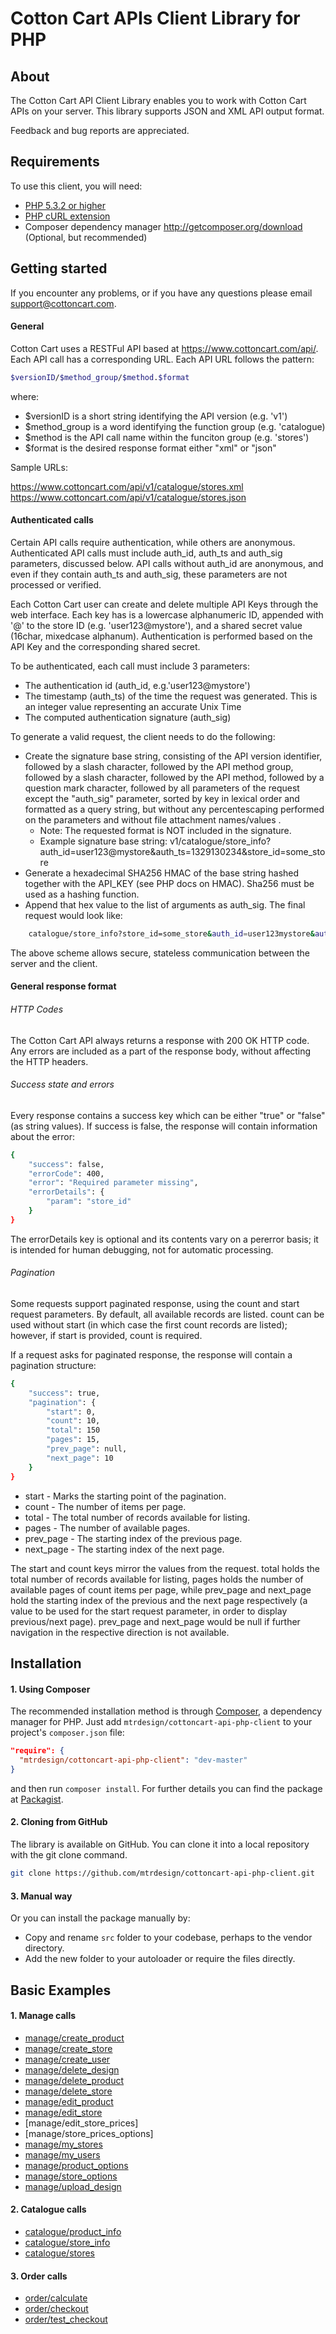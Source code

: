 # Cotton Cart APIs Client Library for PHP #

## About ##
The Cotton Cart API Client Library enables you to work with Cotton Cart APIs on your server. This library supports JSON and XML API output format.

Feedback and bug reports are appreciated.

## Requirements ##
To use this client, you will need:

  * [PHP 5.3.2 or higher](http://www.php.net/)
  * [PHP cURL extension](http://php.net/manual/en/book.curl.php)
  * Composer dependency manager <http://getcomposer.org/download> (Optional, but recommended)
  
## Getting started ##
If you encounter any problems, or if you have any questions please email [support@cottoncart.com](mailto:support@cottoncart.com).

#### General #### 
Cotton Cart uses a RESTFul API based at https://www.cottoncart.com/api/. Each API call has a corresponding URL. Each API URL follows the pattern:

```sh
$versionID/$method_group/$method.$format
```

where:

  * $versionID is a short string identifying the API version (e.g. 'v1')
  * $method_group is a word identifying the function group (e.g. 'catalogue)
  * $method is the API call name within the funciton group (e.g. 'stores')
  * $format is the desired response format either "xml" or "json"

Sample URLs:

https://www.cottoncart.com/api/v1/catalogue/stores.xml
https://www.cottoncart.com/api/v1/catalogue/stores.json

#### Authenticated calls #### 
Certain API calls require authentication, while others are anonymous. Authenticated API calls must include auth_id, auth_ts and auth_sig parameters, discussed below. API calls without auth_id are anonymous, and even if they contain auth_ts and auth_sig, these parameters are not processed or verified.

Each Cotton Cart user can create and delete multiple API Keys through the web interface. Each key has is a lowercase alphanumeric ID, appended with '@' to the store ID (e.g. 'user123@mystore'), and a shared secret value (16char, mixedcase alphanum). Authentication is performed based on the API Key and the corresponding shared secret.

To be authenticated, each call must include 3 parameters:

  * The authentication id (auth_id, e.g.'user123@mystore')
  * The timestamp (auth_ts) of the time the request was generated. This is an integer value representing an accurate Unix Time
  * The computed authentication signature (auth_sig)

To generate a valid request, the client needs to do the following:

  * Create the signature base string, consisting of the API version identifier, followed by a slash character, followed by the API method group, followed by a slash character, followed by the API method, followed by a question mark character, followed by all parameters of the request except the "auth_sig" parameter, sorted by key in lexical order and formatted as a query string, but without any percentescaping performed on the parameters and without file attachment names/values .
    * Note: The requested format is NOT included in the signature.
    * Example signature base string: v1/catalogue/store_info?auth_id=user123@mystore&auth_ts=1329130234&store_id=some_store
  * Generate a hexadecimal SHA256 HMAC of the base string hashed together with the API_KEY (see PHP docs on HMAC). Sha256 must be used as a hashing function.
  * Append that hex value to the list of arguments as auth_sig. The final request would look like:

```sh
    catalogue/store_info?store_id=some_store&auth_id=user123mystore&auth_ts=1329130234
```

The above scheme allows secure, stateless communication between the server and the client.

#### General response format #### 

###### HTTP Codes ######

The Cotton Cart API always returns a response with 200 OK HTTP code. Any errors are included as a part of the response body, without affecting the HTTP headers.

###### Success state and errors ######

Every response contains a success key which can be either "true" or "false" (as string values). If success is false, the response will contain information about the error:

```sh
{
	"success": false,
	"errorCode": 400,
	"error": "Required parameter missing",
	"errorDetails": {
		"param": "store_id"
	}
}
```

The errorDetails key is optional and its contents vary on a pererror basis; it is intended for human debugging, not for automatic processing.

###### Pagination ######

Some requests support paginated response, using the count and start request parameters. By default, all available records are listed. count can be used without start (in which case the first count records are listed); however, if start is provided, count is required.

If a request asks for paginated response, the response will contain a pagination structure:

```sh
{
	"success": true,
	"pagination": {
		"start": 0,
		"count": 10,
		"total": 150
		"pages": 15,
		"prev_page": null,
		"next_page": 10
	}
}
```

  * start - Marks the starting point of the pagination.
  * count - The number of items per page.
  * total - The total number of records available for listing.
  * pages - The number of available pages.
  * prev_page - The starting index of the previous page.
  * next_page - The starting index of the next page.

The start and count keys mirror the values from the request. total holds the total number of records available for listing, pages holds the number of available pages of count items per page, while prev_page and next_page hold the starting index of the previous and the next page respectively (a value to be used for the start request parameter, in order to display previous/next page). prev_page and next_page would be null if further navigation in the respective direction is not available. 

## Installation ##

#### 1. Using Composer ####

The recommended installation method is through <a href="http://getcomposer.org/">Composer</a>, a dependency manager for PHP. Just add <code>mtrdesign/cottoncart-api-php-client</code> to your project's <code>composer.json</code> file:

```json
"require": {
  "mtrdesign/cottoncart-api-php-client": "dev-master"
}
```  

and then run <code>composer install</code>. For further details you can find the package at <a href="https://packagist.org/packages/mtrdesign/cottoncart-api-php-client">Packagist</a>. 

#### 2. Cloning from GitHub ####

The library is available on GitHub. You can clone it into a local repository with the git clone command.

```sh
git clone https://github.com/mtrdesign/cottoncart-api-php-client.git
```

#### 3. Manual way  ####

Or you can install the package manually by:

- Copy and rename <code>src</code> folder to your codebase, perhaps to the vendor directory.
- Add the new folder to your autoloader or require the files directly.

## Basic Examples ##

#### 1. Manage calls ####

  * [manage/create_product](examples/manage/create_product.php)
  * [manage/create_store](examples/manage/create_store.php)
  * [manage/create_user](examples/manage/create_user.php)
  * [manage/delete_design](examples/manage/delete_design.php)
  * [manage/delete_product](examples/manage/delete_product.php)
  * [manage/delete_store](examples/manage/delete_store.php)
  * [manage/edit_product](examples/manage/edit_product.php)
  * [manage/edit_store](examples/manage/edit_store.php)
  * [manage/edit_store_prices]
  * [manage/store_prices_options]
  * [manage/my_stores](examples/manage/my_stores.php)
  * [manage/my_users](examples/manage/my_users.php)
  * [manage/product_options](examples/manage/product_options.php)
  * [manage/store_options](examples/manage/store_options.php)
  * [manage/upload_design](examples/manage/upload_design.php)

#### 2. Catalogue calls ####

  * [catalogue/product_info](examples/catalogue/product_info.php)
  * [catalogue/store_info](examples/catalogue/store_info.php)
  * [catalogue/stores](examples/catalogue/stores.php)

#### 3. Order calls ####

  * [order/calculate](examples/order/calculate.php)
  * [order/checkout](examples/order/checkout.php)
  * [order/test_checkout](examples/order/test_checkout.php)